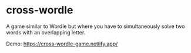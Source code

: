 # cross-wordle
A game similar to Wordle but where you have to simultaneously solve two words with an overlapping letter.

Demo: https://cross-wordle-game.netlify.app/